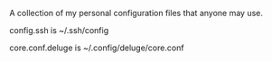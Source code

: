 <p>A collection of my personal configuration files that anyone may use.</p><p>config.ssh is ~/.ssh/config</p><p>core.conf.deluge is ~/.config/deluge/core.conf</p>